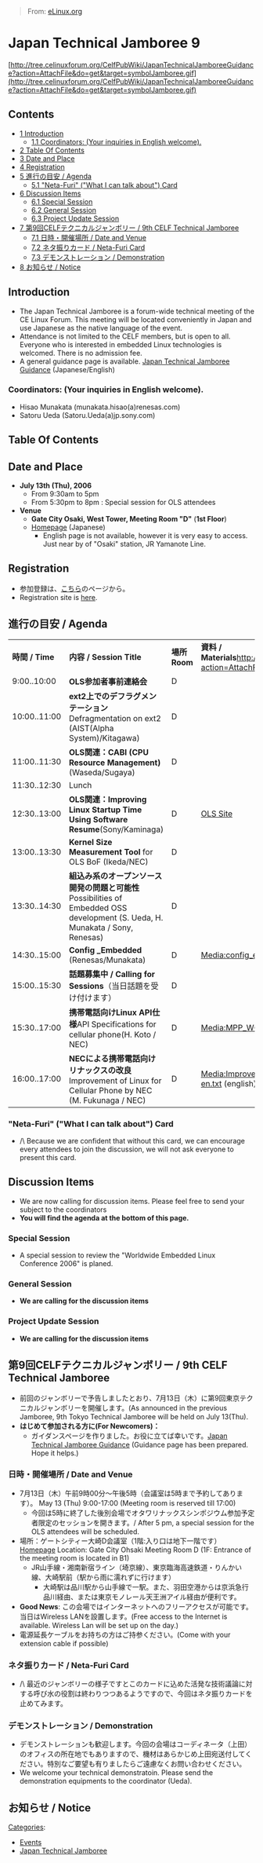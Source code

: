 > From: [eLinux.org](http://eLinux.org/Japan_Technical_Jamboree_9 "http://eLinux.org/Japan_Technical_Jamboree_9")


# Japan Technical Jamboree 9



[http://tree.celinuxforum.org/CelfPubWiki/JapanTechnicalJamboreeGuidance?action=AttachFile&do=get&target=symbolJamboree.gif](http://tree.celinuxforum.org/CelfPubWiki/JapanTechnicalJamboreeGuidance?action=AttachFile&do=get&target=symbolJamboree.gif)

## Contents

-   [1 Introduction](#introduction)
    -   [1.1 Coordinators: (Your inquiries in English
        welcome).](#coordinators-your-inquiries-in-english-welcome)
-   [2 Table Of Contents](#table-of-contents)
-   [3 Date and Place](#date-and-place)
-   [4 Registration](#registration)
-   [5 進行の目安 /
    Agenda](#-e9.80.b2.e8.a1.8c.e3.81.ae.e7.9b.ae.e5.ae-89-agenda)
    -   [5.1 "Neta-Furi" ("What I can talk about")
        Card](#-neta-furi-22what-i-can-talk-about-22-card)
-   [6 Discussion Items](#discussion-items)
    -   [6.1 Special Session](#special-session)
    -   [6.2 General Session](#general-session)
    -   [6.3 Project Update Session](#project-update-session)
-   [7 第9回CELFテクニカルジャンボリー / 9th CELF Technical
    Jamboree](#-e7.ac.ac9.e5.9b.9ecelf.e3.83.86.e3.82.af.e3.83.8b.e3.82.ab.e3.83.ab.e3.82.b8.e3.83.a3.e3.83.b3.e3.83.9c.e3.83.aa.e3.83-bc-9th-celf-technical-jamboree)
    -   [7.1 日時・開催場所 / Date and
        Venue](#-e6.97.a5.e6.99.82.e3.83.bb.e9.96.8b.e5.82.ac.e5.a0.b4.e6.89-80-date-and-venue)
    -   [7.2 ネタ振りカード / Neta-Furi
        Card](#-e3.83.8d.e3.82.bf.e6.8c.af.e3.82.8a.e3.82.ab.e3.83.bc.e3.83-89-neta-furi-card)
    -   [7.3 デモンストレーション /
        Demonstration](#-e3.83.87.e3.83.a2.e3.83.b3.e3.82.b9.e3.83.88.e3.83.ac.e3.83.bc.e3.82.b7.e3.83.a7.e3.83-b3-demonstration)
-   [8 お知らせ /
    Notice](#-e3.81.8a.e7.9f.a5.e3.82.89.e3.81-9b-notice)

## Introduction

-   The Japan Technical Jamboree is a forum-wide technical meeting of
    the CE Linux Forum. This meeting will be located conveniently in
    Japan and use Japanese as the native language of the event.
-   Attendance is not limited to the CELF members, but is open to all.
    Everyone who is interested in embedded Linux technologies is
    welcomed. There is no admission fee.
-   A general guidance page is available. [Japan Technical Jamboree
    Guidance](http://eLinux.org/Japan_Technical_Jamboree_Guidance "Japan Technical Jamboree Guidance")
    (Japanese/English)

### Coordinators: (Your inquiries in English welcome).

-   Hisao Munakata (munakata.hisao(a)renesas.com)
-   Satoru Ueda (Satoru.Ueda(a)jp.sony.com)



## Table Of Contents

## Date and Place

-   **July 13th (Thu), 2006**
    -   From 9:30am to 5pm
    -   From 5:30pm to 8pm : Special session for OLS attendees
-   **Venue**
    -   **Gate City Osaki, West Tower, Meeting Room "D"** (**1st
        Floor**)
    -   [Homepage](http://www.gatecity.jp/index.html) (Japanese)
        -   English page is not available, however it is very easy to
            access. Just near by of "Osaki" station, JR Yamanote Line.

## Registration

-   参加登録は、[こちら](http://www.celinux.org/TokyoTechnoJamboree9.htm)のページから。
-   Registration site is
    [here](http://www.celinux.org/TokyoTechnoJamboree9.htm).

## 進行の目安 / Agenda

<table>
<tbody>
<tr class="odd">
<td align="left"><strong>時間 / Time</strong></td>
<td align="left"><strong>内容 / Session Title</strong></td>
<td align="left"><strong>場所</strong> <strong>Room</strong></td>
<td align="left"><strong>資料 / Materials</strong><a href="http://tree.celinuxforum.org/CelfPubWiki/JapanTechnicalJamboreeGuidance?action=AttachFile&amp;do=get&amp;target=call4Volunteer.gif">http://tree.celinuxforum.org/CelfPubWiki/JapanTechnicalJamboreeGuidance?action=AttachFile&amp;do=get&amp;target=call4Volunteer.gif</a></td>
</tr>
<tr class="even">
<td align="left">9:00..10:00</td>
<td align="left"><strong>OLS参加者事前連絡会</strong></td>
<td align="left">D</td>
<td align="left"></td>
</tr>
<tr class="odd">
<td align="left">10:00..11:00</td>
<td align="left"><strong>ext2上でのデフラグメンテーション</strong>Defragmentation on ext2 (AIST(Alpha System)/Kitagawa)</td>
<td align="left">D</td>
<td align="left"></td>
</tr>
<tr class="even">
<td align="left">11:00..11:30</td>
<td align="left"><strong>OLS関連：CABI (CPU Resource Management)</strong>(Waseda/Sugaya)</td>
<td align="left">D</td>
<td align="left"></td>
</tr>
<tr class="odd">
<td align="left">11:30..12:30</td>
<td align="left">Lunch</td>
<td align="left"></td>
<td align="left"></td>
</tr>
<tr class="even">
<td align="left">12:30..13:00</td>
<td align="left"><strong>OLS関連：Improving Linux Startup Time Using Software Resume</strong>(Sony/Kaminaga)</td>
<td align="left">D</td>
<td align="left"><a href="http://www.linuxsymposium.org/2006/view_abstract.php?content_key=68">OLS Site</a></td>
</tr>
<tr class="odd">
<td align="left">13:00..13:30</td>
<td align="left"><strong>Kernel Size Measurement Tool</strong> for OLS BoF (Ikeda/NEC)</td>
<td align="left">D</td>
<td align="left"></td>
</tr>
<tr class="even">
<td align="left">13:30..14:30</td>
<td align="left"><strong>組込み系のオープンソース開発の問題と可能性</strong>Possibilities of Embedded OSS development (S. Ueda, H. Munakata / Sony, Renesas)</td>
<td align="left">D</td>
<td align="left"></td>
</tr>
<tr class="odd">
<td align="left">14:30..15:00</td>
<td align="left"><strong>Config _Embedded</strong> (Renesas/Munakata)</td>
<td align="left">D</td>
<td align="left"><a href="http://elinux.org/images/e/e2/Config_embedded.ppt" title="Config embedded.ppt">Media:config_embedded.ppt</a> (Japanese) <a href="http://elinux.org/images/e/e9/Config_embedded_en.ppt" title="Config embedded en.ppt">Media:config_embedded_en.ppt</a> (english)</td>
</tr>
<tr class="even">
<td align="left">15:00..15:30</td>
<td align="left"><strong>話題募集中 / Calling for Sessions</strong>（当日話題を受け付けます）</td>
<td align="left">D</td>
<td align="left"></td>
</tr>
<tr class="odd">
<td align="left">15:30..17:00</td>
<td align="left"><strong>携帯電話向けLinux API仕様</strong>API Specifications for cellular phone(H. Koto / NEC)</td>
<td align="left">D</td>
<td align="left"><a href="http://elinux.org/images/8/8d/MPP_WG_Status.pdf" title="MPP WG Status.pdf">Media:MPP_WG_Status.pdf</a></td>
</tr>
<tr class="even">
<td align="left">16:00..17:00</td>
<td align="left"><strong>NECによる携帯電話向けリナックスの改良</strong>Improvement of Linux for Cellular Phone by NEC (M. Fukunaga / NEC)</td>
<td align="left">D</td>
<td align="left"><a href="http://elinux.org/images/9/99/Improvement_for_Cellular.pdf" title="Improvement for Cellular.pdf">Media:Improvement_for_Cellular.pdf</a> (Japanese) <a href="http://elinux.org/images/8/8b/Improvement_for_Cellular-en.txt" title="Improvement for Cellular-en.txt">Media:Improvement_for_Cellular-en.txt</a> (english)</td>
</tr>
</tbody>
</table>

### "Neta-Furi" ("What I can talk about") Card

-   /\\ Because we are confident that without this card, we can
    encourage every attendees to join the discussion, we will not ask
    everyone to present this card.

## Discussion Items

-   We are now calling for discussion items. Please feel free to send
    your subject to the coordinators
-   **You will find the agenda at the bottom of this page.**

### Special Session

-   A special session to review the "Worldwide Embedded Linux Conference
    2006" is planed.

### General Session

-   **We are calling for the discussion items**

### Project Update Session

-   **We are calling for the discussion items**

## 第9回CELFテクニカルジャンボリー / 9th CELF Technical Jamboree

-   前回のジャンボリーで予告しましたとおり、7月13日（木）に第9回東京テクニカルジャンボリーを開催します。(As
    announced in the previous Jamboree, 9th Tokyo Technical Jamboree
    will be held on July 13(Thu).
-   **はじめて参加される方に(For Newcomers)：**
    -   ガイダンスページを作りました。お役に立てば幸いです。[Japan
        Technical Jamboree
        Guidance](http://eLinux.org/Japan_Technical_Jamboree_Guidance "Japan Technical Jamboree Guidance")
        (Guidance page has been prepared. Hope it helps.)

### 日時・開催場所 / Date and Venue

-   7月13日（木）午前9時00分～午後5時（会議室は5時まで予約してあります）。
    May 13 (Thu) 9:00-17:00 (Meeting room is reserved till 17:00)
    -   今回は5時に終了した後別会場でオタワリナックスシンポジウム参加予定者限定のセッションを開きます。/
        After 5 pm, a special session for the OLS attendees will be
        scheduled.
-   場所：ゲートシティー大崎D会議室（1階:入り口は地下一階です）[Homepage](http://www.gatecity.jp/index.html)
    Location: Gate City Ohsaki Meeting Room D (1F: Entrance of the
    meeting room is located in B1)
    -   JR山手線・湘南新宿ライン（埼京線）、東京臨海高速鉄道・りんかい線、大崎駅前（駅から雨に濡れずに行けます）
        -   大崎駅は品川駅から山手線で一駅。また、羽田空港からは京浜急行品川経由、または東京モノレール天王洲アイル経由が便利です。
-   **Good News**:
    この会場ではインターネットへのフリーアクセスが可能です。当日はWireless
    LANを設置します。(Free access to the Internet is available. Wireless
    Lan will be set up on the day.)
-   電源延長ケーブルをお持ちの方はご持参ください。(Come with your
    extension cable if possible)

### ネタ振りカード / Neta-Furi Card

-   /\\
    最近のジャンボリーの様子ですとこのカードに込めた活発な技術議論に対する呼び水の役割は終わりつつあるようですので、今回はネタ振りカードを止めてみます。

### デモンストレーション / Demonstration

-   デモンストレーションも歓迎します。今回の会場はコーディネータ（上田）のオフィスの所在地でもありますので、機材はあらかじめ上田宛送付してください。特別なご要望も有りましたらご遠慮なくお問い合わせください。
-   We welcome your technical demonstratoin. Please send the
    demonstration equipments to the coordinator (Ueda).

## お知らせ / Notice


[Categories](http://eLinux.org/Special:Categories "Special:Categories"):

-   [Events](http://eLinux.org/Category:Events "Category:Events")
-   [Japan Technical
    Jamboree](http://eLinux.org/Category:Japan_Technical_Jamboree "Category:Japan Technical Jamboree")

